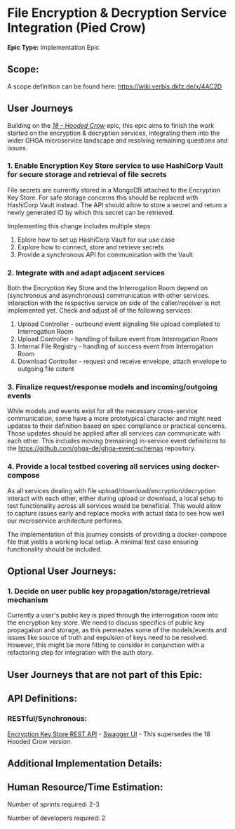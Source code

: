 # File Encryption & Decryption Service Integration (Pied Crow)
**Epic Type:** Implementation Epic


## Scope:
A scope definition can be found here: https://wiki.verbis.dkfz.de/x/4AC2D
## User Journeys

Building on the [*18 - Hooded Crow*](../18-hooded-crow/technical_specification.md) epic, this epic aims to finish the work started on the encryption & decryption services, integrating them into the wider GHGA microservice landscape and resolving remaining questions and issues.

### 1. Enable Encryption Key Store service to use HashiCorp Vault for secure storage and retrieval of file secrets
File secrets are currently stored in a MongoDB attached to the Encryption Key Store.
For safe storage concerns this should be replaced with HashiCorp Vault instead.
The API should allow to store a secret and return a newly generated ID by which this secret can be retrieved.

Implementing this change includes multiple steps:

1. Eplore how to set up HashiCorp Vault for our use case
2. Explore how to connect, store and retrieve secrets
3. Provide a synchronous API for communication with the Vault

### 2. Integrate with and adapt adjacent services
Both the Encryption Key Store and the Interrogation Room depend on (synchronous and asynchronous) communication with other services.
Interaction with the respective service on side of the caller/receiver is not implemented yet.
Check and adjust all of the following services:

1. Upload Controller - outbound event signaling file upload completed to Interrogation Room
2. Upload Controller - handling of failure event from Interrogation Room
3. Internal File Registry - handling of success event from Interrogation Room
4. Download Controller - request and receive envelope, attach envelope to outgoing file cotent

### 3. Finalize request/response models and incoming/outgoing events
While models and events exist for all the necessary cross-service communication, some have a more prototypical character and might need updates to their definition based on spec compliance or practical concerns.
Those updates should be applied after all services can communicate with each other.
This includes moving (remaining) in-service event definitions to the https://github.com/ghga-de/ghga-event-schemas repository.

### 4. Provide a local testbed covering all services using docker-compose
As all services dealing with file upload/download/encryption/decryption interact with each other, either during upload or download, a local setup to test functionality across all services would be beneficial.
This would allow to capture issues early and replace mocks with actual data to see how well our microservice architecture performs.

The implementation of this journey consists of providing a docker-compose file that yields a working local setup.
A minimal test case ensuring functionality should be included.

## Optional User Journeys:

### 1. Decide on user public key propagation/storage/retrieval mechanism
Currently a user's public key is piped through the interrogation room into the encryption key store.
We need to discuss specifics of public key propagation and storage, as this permeates some of the models/events and issues like source of truth and expulsion of keys need to be resolved.
However, this might be more fitting to consider in conjunction with a refactoring step for integration with the auth story.
## User Journeys that are not part of this Epic:

## API Definitions:

### RESTful/Synchronous:
[Encryption Key Store REST API](./api_definitions/rest/encryption_key_store.yml) - [Swagger UI](https://editor.swagger.io/?url=https://raw.githubusercontent.com/ghga-de/epic-docs/main/19-pied-raven/api_definitions/rest/encryption_key_store.yml) - This supersedes the 18 Hooded Crow version.

## Additional Implementation Details:


## Human Resource/Time Estimation:

Number of sprints required: 2-3

Number of developers required: 2
